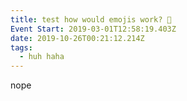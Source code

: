 ```yaml
---
title: test how would emojis work? 💩
Event Start: 2019-03-01T12:58:19.403Z
date: 2019-10-26T00:21:12.214Z
tags:
  - huh haha
---
```

nope
